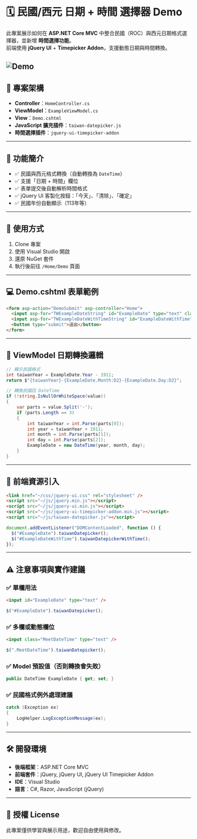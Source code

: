﻿# 🗓 民國/西元 日期 + 時間 選擇器 Demo

此專案展示如何在 **ASP.NET Core MVC** 中整合民國（ROC）與西元日期格式選擇器，並新增 **時間選擇功能**。  
前端使用 **jQuery UI** + **Timepicker Addon**，支援動態日期與時間轉換。

![Demo](https://github.com/q020385791/TaiwanDateTimePicker/tt.gif)
---

## 📌 專案架構

- **Controller**：`HomeController.cs`  
- **ViewModel**：`ExampleViewModel.cs`  
- **View**：`Demo.cshtml`  
- **JavaScript 擴充插件**：`taiwan-datepicker.js`  
- **時間選擇插件**：`jquery-ui-timepicker-addon`

---

## 🔧 功能簡介

- ✅ 民國與西元格式轉換（自動轉換為 `DateTime`）
- ✅ 支援「日期 + 時間」欄位
- ✅ 表單提交後自動解析時間格式
- ✅ jQuery UI 客製化按鈕：「今天」、「清除」、「確定」
- ✅ 民國年份自動顯示（113年等）

---

## 🧪 使用方式

1. Clone 專案
2. 使用 Visual Studio 開啟
3. 還原 NuGet 套件
4. 執行後前往 `/Home/Demo` 頁面

---

## 💻 Demo.cshtml 表單範例

```html
<form asp-action="DemoSubmit" asp-controller="Home">
  <input asp-for="TWExampleDateString" id="ExampleDate" type="text" class="form-control" />
  <input asp-for="TWExampleDateWithTimeString" id="ExampleDateWithTime" type="text" class="form-control" />
  <button type="submit">送出</button>
</form>
```

---

## 📜 ViewModel 日期轉換邏輯

```csharp
// 顯示民國格式
int taiwanYear = ExampleDate.Year - 1911;
return $"{taiwanYear}-{ExampleDate.Month:D2}-{ExampleDate.Day:D2}";
```

```csharp
// 轉換民國回 DateTime
if (!string.IsNullOrWhiteSpace(value))
{
    var parts = value.Split('-');
    if (parts.Length == 3)
    {
        int taiwanYear = int.Parse(parts[0]);
        int year = taiwanYear + 1911;
        int month = int.Parse(parts[1]);
        int day = int.Parse(parts[2]);
        ExampleDate = new DateTime(year, month, day);
    }
}
```

---

## 🔌 前端資源引入

```html
<link href="~/css/jquery-ui.css" rel="stylesheet" />
<script src="~/js/jquery.min.js"></script>
<script src="~/js/jquery-ui.min.js"></script>
<script src="~/js/jquery-ui-timepicker-addon.min.js"></script>
<script src="~/js/taiwan-datepicker.js"></script>
```

```javascript
document.addEventListener("DOMContentLoaded", function () {
  $("#ExampleDate").taiwanDatepicker();
  $("#ExampleDateWithTime").taiwanDatepickerWithTime();
});
```

---

## ⚠️ 注意事項與實作建議

### ✅ 單欄用法

```html
<input id="ExampleDate" type="text" />
```

```javascript
$("#ExampleDate").taiwanDatepicker();
```

### ✅ 多欄或動態欄位

```html
<input class="MeetDateTime" type="text" />
```

```javascript
$(".MeetDateTime").taiwanDatepicker();
```

### ✅ Model 預設值（否則轉換會失敗）

```csharp
public DateTime ExampleDate { get; set; }
```

### ✅ 民國格式例外處理建議

```csharp
catch (Exception ex)
{
    LogHelper.LogExceptionMessage(ex);
}
```

---

## 🛠️ 開發環境

- **後端框架**：ASP.NET Core MVC  
- **前端套件**：jQuery, jQuery UI, jQuery UI Timepicker Addon  
- **IDE**：Visual Studio  
- **語言**：C#, Razor, JavaScript (jQuery)

---

## 📄 授權 License

此專案僅供學習與展示用途，歡迎自由使用與修改。
